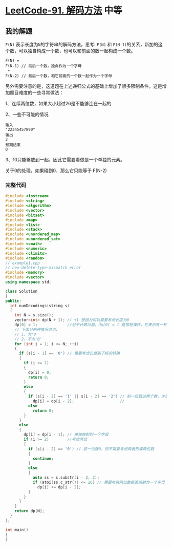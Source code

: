 # [LeetCode-91. 解码方法](https://leetcode.cn/problems/decode-ways/) 中等

## 我的解题

`F(N)` 表示长度为`N`的字符串的解码方法，思考: `F(N)` 和 `F(N-1)`的关系，新加的这个数，可以独自构成一个数，也可以和前面的数一起构成一个数。

```
F(N) = 
F(N-1) // 最后一个数，独自作为一个字母
 + 
F(N-2) // 最后一个数，和它前面的一个数一起作为一个字母
```

另外需要注意的是，这道题在上述递归公式的基础上增加了很多限制条件，这是增加题目难度的一些寻常做法：

1、连续两位数，如果大小超过26是不能够连在一起的

2、一些不可能的情况

```
输入
"22345457890"
输出
3
预期结果
0
```

3、10只能够放到一起，因此它需要看做是一个单独的元素。

关于0的处理，如果碰到0，那么它只能等于 F(N-2)

### 完整代码

```C++
#include <iostream>
#include <string>
#include <algorithm>
#include <vector>
#include <bitset>
#include <map>
#include <list>
#include <stack>
#include <unordered_map>
#include <unordered_set>
#include <cmath>
#include <numeric>
#include <climits>
#include <random>
// example1.cpp
// new-delete-type-mismatch error
#include <memory>
#include <vector>
using namespace std;

class Solution
{
public:
  int numDecodings(string s)
  {
    int N = s.size();
    vector<int> dp(N + 1); // +1 是因为可以需要考虑长度为0
    dp[0] = 1;             //对于计数问题，dp[0] = 1 是常规操作，它表示有一种编码方法
    // 下面分两种情况讨论:
    // 1、为'0'
    // 2、不为'0'
    for (int i = 1; i <= N; ++i)
    {
      if (s[i - 1] == '0') // 需要考虑长度到下标的转换
      {
        if (i <= 1)
        {
          dp[i] = 0;
          return 0;
        }
        else
        {
          if (s[i - 2] == '1' || s[i - 2] == '2') // 前一位数这两个数，才能够形成有个有效的二位数
            dp[i] = dp[i - 2];                    //
          else
            return 0;
        }
      }
      else
      {
        dp[i] = dp[i - 1]; // 单独映射到一个字母
        if (i >= 2)        //考虑两位
        {
          if (s[i - 2] == '0') // 前一位数0，则不需要考虑两者形成两位数
          {
            continue;
          }
          else
          {
            auto ss = s.substr(i - 2, 2);
            if (atoi(ss.c_str()) <= 26) // 需要考察两位数能否映射为一个字母
              dp[i] += dp[i - 2];
          }
        }
      }
    }
    return dp[N];
  }
};

int main()
{
}
```

